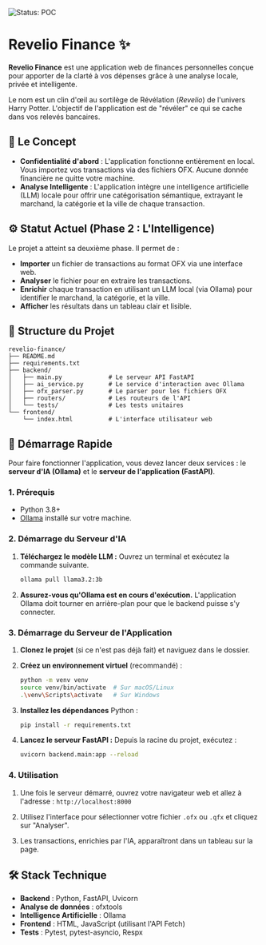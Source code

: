 ![Status: POC](https://img.shields.io/badge/status-POC-lightgrey)

# Revelio Finance ✨

**Revelio Finance** est une application web de finances personnelles conçue pour apporter de la clarté à vos dépenses grâce à une analyse locale, privée et intelligente.

Le nom est un clin d'œil au sortilège de Révélation (*Revelio*) de l'univers Harry Potter. L'objectif de l'application est de "révéler" ce qui se cache dans vos relevés bancaires.

## 🎯 Le Concept

- **Confidentialité d'abord** : L'application fonctionne entièrement en local. Vous importez vos transactions via des fichiers OFX. Aucune donnée financière ne quitte votre machine.
- **Analyse Intelligente** : L'application intègre une intelligence artificielle (LLM) locale pour offrir une catégorisation sémantique, extrayant le marchand, la catégorie et la ville de chaque transaction.

## ⚙️ Statut Actuel (Phase 2 : L'Intelligence)

Le projet a atteint sa deuxième phase. Il permet de :

- **Importer** un fichier de transactions au format OFX via une interface web.
- **Analyser** le fichier pour en extraire les transactions.
- **Enrichir** chaque transaction en utilisant un LLM local (via Ollama) pour identifier le marchand, la catégorie, et la ville.
- **Afficher** les résultats dans un tableau clair et lisible.

## 📂 Structure du Projet

```
revelio-finance/
├── README.md
├── requirements.txt
├── backend/
│   ├── main.py             # Le serveur API FastAPI
│   ├── ai_service.py       # Le service d'interaction avec Ollama
│   ├── ofx_parser.py       # Le parser pour les fichiers OFX
│   ├── routers/            # Les routeurs de l'API
│   └── tests/              # Les tests unitaires
└── frontend/
    └── index.html          # L'interface utilisateur web
```

## 🚀 Démarrage Rapide

Pour faire fonctionner l'application, vous devez lancer deux services : le **serveur d'IA (Ollama)** et le **serveur de l'application (FastAPI)**.

### 1. Prérequis

- Python 3.8+
- [Ollama](https://ollama.com) installé sur votre machine.

### 2. Démarrage du Serveur d'IA

1.  **Téléchargez le modèle LLM :** Ouvrez un terminal et exécutez la commande suivante.
    ```bash
    ollama pull llama3.2:3b
    ```

2.  **Assurez-vous qu'Ollama est en cours d'exécution.** L'application Ollama doit tourner en arrière-plan pour que le backend puisse s'y connecter.

### 3. Démarrage du Serveur de l'Application

1.  **Clonez le projet** (si ce n'est pas déjà fait) et naviguez dans le dossier.

2.  **Créez un environnement virtuel** (recommandé) :
    ```bash
    python -m venv venv
    source venv/bin/activate  # Sur macOS/Linux
    .\venv\Scripts\activate   # Sur Windows
    ```

3.  **Installez les dépendances** Python :
    ```bash
    pip install -r requirements.txt
    ```

4.  **Lancez le serveur FastAPI :** Depuis la racine du projet, exécutez :
    ```bash
    uvicorn backend.main:app --reload
    ```

### 4. Utilisation

1.  Une fois le serveur démarré, ouvrez votre navigateur web et allez à l'adresse :
    `http://localhost:8000`

2.  Utilisez l'interface pour sélectionner votre fichier `.ofx` ou `.qfx` et cliquez sur "Analyser".

3.  Les transactions, enrichies par l'IA, apparaîtront dans un tableau sur la page.

## 🛠️ Stack Technique

- **Backend** : Python, FastAPI, Uvicorn
- **Analyse de données** : ofxtools
- **Intelligence Artificielle** : Ollama
- **Frontend** : HTML, JavaScript (utilisant l'API Fetch)
- **Tests** : Pytest, pytest-asyncio, Respx
